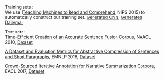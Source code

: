 
Training sets :   
We use ([Teaching Machines to Read and Comprehend](https://arxiv.org/pdf/1506.03340.pdf), NIPS 2015) to automatically construct our training set. [Generated CNN](https://drive.google.com/open?id=139TBsEWSniXg01UmHdl-iAMDSveQPIpq), [Generated Dailymail](https://drive.google.com/file/d/1S3D0y9cX017Vkg1WJclJnsga3beA1e4W/view?usp=sharing)  
  
    
    
Test sets :  
[Time-Efficient Creation of an Accurate Sentence Fusion Corpus](http://www.cs.columbia.edu/~kapil/documents/naacl10turkfusion.pdf), NAACL 2010, [Dataset](http://www.cs.columbia.edu/~kapil/datasets/turkfusion.tgz)

[A Dataset and Evaluation Metrics for Abstractive Compression of Sentences and Short Paragraphs](http://www.aclweb.org/anthology/D16-1033), EMNLP 2016, [Dataset](https://www.microsoft.com/en-us/download/details.aspx?id=54262)

[Crowd-Sourced Iterative Annotation for Narrative Summarization Corpora](http://www.cs.columbia.edu/~ouyangj/OuyangChangMcKeown2017.pdf), EACL 2017, [Dataset](http://www.cs.columbia.edu/~ouyangj/aligned-summarization-data/)
